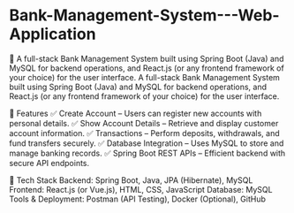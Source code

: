 # Bank-Management-System---Web-Application
🚀 A full-stack Bank Management System built using Spring Boot (Java) and MySQL for backend operations, and React.js (or any frontend framework of your choice) for the user interface.
 A full-stack Bank Management System built using Spring Boot (Java) and MySQL for backend operations, and React.js (or any frontend framework of your choice) for the user interface.

🔹 Features
✅ Create Account – Users can register new accounts with personal details.
✅ Show Account Details – Retrieve and display customer account information.
✅ Transactions – Perform deposits, withdrawals, and fund transfers securely.
✅ Database Integration – Uses MySQL to store and manage banking records.
✅ Spring Boot REST APIs – Efficient backend with secure API endpoints.

🔹 Tech Stack
Backend: Spring Boot, Java, JPA (Hibernate), MySQL
Frontend: React.js (or Vue.js), HTML, CSS, JavaScript
Database: MySQL
Tools & Deployment: Postman (API Testing), Docker (Optional), GitHub
